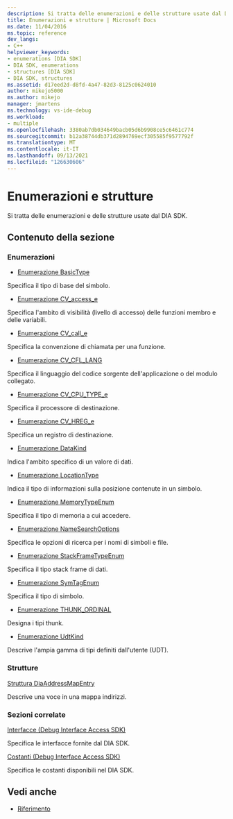 ```yaml
---
description: Si tratta delle enumerazioni e delle strutture usate dal DIA SDK.
title: Enumerazioni e strutture | Microsoft Docs
ms.date: 11/04/2016
ms.topic: reference
dev_langs:
- C++
helpviewer_keywords:
- enumerations [DIA SDK]
- DIA SDK, enumerations
- structures [DIA SDK]
- DIA SDK, structures
ms.assetid: d17eed2d-d8fd-4a47-82d3-8125c0624010
author: mikejo5000
ms.author: mikejo
manager: jmartens
ms.technology: vs-ide-debug
ms.workload:
- multiple
ms.openlocfilehash: 3380ab7db034649bacb05d6b9908ce5c6461c774
ms.sourcegitcommit: b12a38744db371d2894769ecf305585f9577792f
ms.translationtype: MT
ms.contentlocale: it-IT
ms.lasthandoff: 09/13/2021
ms.locfileid: "126630606"
---
```

# <a name="enumerations-and-structures"></a>Enumerazioni e strutture

Si tratta delle enumerazioni e delle strutture usate dal DIA SDK.

## <a name="in-this-section"></a>Contenuto della sezione

### <a name="enumerations"></a>Enumerazioni

- [Enumerazione BasicType](../../debugger/debug-interface-access/basictype.md)

 Specifica il tipo di base del simbolo.

- [Enumerazione CV_access_e](../../debugger/debug-interface-access/cv-access-e.md)

 Specifica l'ambito di visibilità (livello di accesso) delle funzioni membro e delle variabili.

- [Enumerazione CV_call_e](../../debugger/debug-interface-access/cv-call-e.md)

 Specifica la convenzione di chiamata per una funzione.

- [Enumerazione CV_CFL_LANG](../../debugger/debug-interface-access/cv-cfl-lang.md)

 Specifica il linguaggio del codice sorgente dell'applicazione o del modulo collegato.

- [Enumerazione CV_CPU_TYPE_e](../../debugger/debug-interface-access/cv-cpu-type-e.md)

 Specifica il processore di destinazione.

- [Enumerazione CV_HREG_e](../../debugger/debug-interface-access/cv-hreg-e.md)

 Specifica un registro di destinazione.

- [Enumerazione DataKind](../../debugger/debug-interface-access/datakind.md)

 Indica l'ambito specifico di un valore di dati.

- [Enumerazione LocationType](../../debugger/debug-interface-access/locationtype.md)

 Indica il tipo di informazioni sulla posizione contenute in un simbolo.

- [Enumerazione MemoryTypeEnum](../../debugger/debug-interface-access/memorytypeenum.md)

 Specifica il tipo di memoria a cui accedere.

- [Enumerazione NameSearchOptions](../../debugger/debug-interface-access/namesearchoptions.md)

 Specifica le opzioni di ricerca per i nomi di simboli e file.

- [Enumerazione StackFrameTypeEnum](../../debugger/debug-interface-access/stackframetypeenum.md)

 Specifica il tipo stack frame di dati.

- [Enumerazione SymTagEnum](../../debugger/debug-interface-access/symtagenum.md)

 Specifica il tipo di simbolo.

- [Enumerazione THUNK_ORDINAL](../../debugger/debug-interface-access/thunk-ordinal.md)

 Designa i tipi thunk.

- [Enumerazione UdtKind](../../debugger/debug-interface-access/udtkind.md)

 Descrive l'ampia gamma di tipi definiti dall'utente (UDT).

### <a name="structures"></a>Strutture

[Struttura DiaAddressMapEntry](../../debugger/debug-interface-access/diaaddressmapentry.md)

Descrive una voce in una mappa indirizzi.

### <a name="related-sections"></a>Sezioni correlate

[Interfacce (Debug Interface Access SDK)](../../debugger/debug-interface-access/interfaces-debug-interface-access-sdk.md)

Specifica le interfacce fornite dal DIA SDK.

[Costanti (Debug Interface Access SDK)](../../debugger/debug-interface-access/constants-debug-interface-access-sdk.md)

Specifica le costanti disponibili nel DIA SDK.

## <a name="see-also"></a>Vedi anche

- [Riferimento](../../debugger/debug-interface-access/debug-interface-access-sdk-reference.md)
